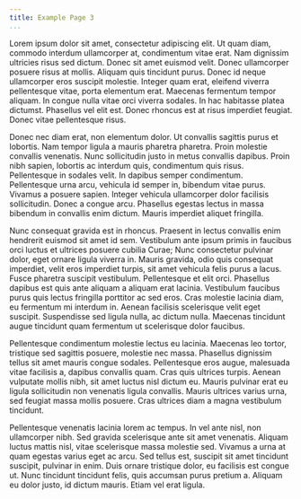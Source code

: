 ```yaml
---
title: Example Page 3
...
```


Lorem ipsum dolor sit amet, consectetur adipiscing elit. Ut quam diam,
commodo interdum ullamcorper at, condimentum vitae erat. Nam dignissim
ultricies risus sed dictum. Donec sit amet euismod velit. Donec
ullamcorper posuere risus at mollis. Aliquam quis tincidunt purus.
Donec id neque ullamcorper eros suscipit molestie. Integer quam erat,
eleifend viverra pellentesque vitae, porta elementum erat. Maecenas
fermentum tempor aliquam. In congue nulla vitae orci viverra sodales.
In hac habitasse platea dictumst. Phasellus vel elit est. Donec
rhoncus est at risus imperdiet feugiat. Donec vitae pellentesque
risus.

Donec nec diam erat, non elementum dolor. Ut convallis sagittis purus
et lobortis. Nam tempor ligula a mauris pharetra pharetra. Proin
molestie convallis venenatis. Nunc sollicitudin justo in metus
convallis dapibus. Proin nibh sapien, lobortis ac interdum quis,
condimentum quis risus. Pellentesque in sodales velit. In dapibus
semper condimentum. Pellentesque urna arcu, vehicula id semper in,
bibendum vitae purus. Vivamus a posuere sapien. Integer vehicula
ullamcorper dolor facilisis sollicitudin. Donec a congue arcu.
Phasellus egestas lectus in massa bibendum in convallis enim dictum.
Mauris imperdiet aliquet fringilla.

Nunc consequat gravida est in rhoncus. Praesent in lectus convallis
enim hendrerit euismod sit amet id sem. Vestibulum ante ipsum primis
in faucibus orci luctus et ultrices posuere cubilia Curae; Nunc
consectetur pulvinar dolor, eget ornare ligula viverra in. Mauris
gravida, odio quis consequat imperdiet, velit eros imperdiet turpis,
sit amet vehicula felis purus a lacus. Fusce pharetra suscipit
vestibulum. Pellentesque et elit orci. Phasellus dapibus est quis ante
aliquam a aliquam erat lacinia. Vestibulum faucibus purus quis lectus
fringilla porttitor ac sed eros. Cras molestie lacinia diam, eu
fermentum mi interdum in. Aenean facilisis scelerisque velit eget
suscipit. Suspendisse sed ligula nulla, ac dictum nulla. Maecenas
tincidunt augue tincidunt quam fermentum ut scelerisque dolor
faucibus.

Pellentesque condimentum molestie lectus eu lacinia. Maecenas leo
tortor, tristique sed sagittis posuere, molestie nec massa. Phasellus
dignissim tellus sit amet mauris congue sodales. Pellentesque eros
augue, malesuada vitae facilisis a, dapibus convallis quam. Cras quis
ultrices turpis. Aenean vulputate mollis nibh, sit amet luctus nisl
dictum eu. Mauris pulvinar erat eu ligula sollicitudin non venenatis
ligula convallis. Mauris ultrices varius urna, sed feugiat massa
mollis posuere. Cras ultrices diam a magna vestibulum tincidunt.

Pellentesque venenatis lacinia lorem ac tempus. In vel ante nisl, non
ullamcorper nibh. Sed gravida scelerisque ante sit amet venenatis.
Aliquam luctus mattis nisl, vitae scelerisque massa molestie sed.
Vivamus a urna at quam egestas varius eget ac arcu. Sed tellus est,
suscipit sit amet tincidunt suscipit, pulvinar in enim. Duis ornare
tristique dolor, eu facilisis est congue ut. Nunc tincidunt tincidunt
felis, quis accumsan purus pretium a. Aliquam eu dolor justo, id
dictum mauris. Etiam vel erat ligula.
